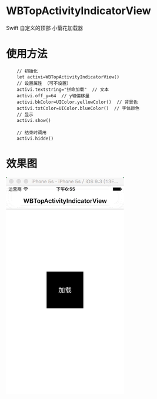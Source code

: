 # WBTopActivityIndicatorView
Swift 自定义的顶部 小菊花加载器

使用方法
========

        // 初始化
        let activi=WBTopActivityIndicatorView()
        // 设置属性 （可不设置）
        activi.textstring="拼命加载"  // 文本
        activi.off_y=64  // y轴偏移量
        activi.bkColor=UIColor.yellowColor()  // 背景色
        activi.txtColor=UIColor.blueColor()  // 字体颜色
        // 显示
        activi.show()
        
        // 结束时调用
        activi.hidde()
        
效果图
=======

 ![gif](https://github.com/JsonBin/WBTopActivityIndicatorView/raw/master/activity.gif  "顶部小菊花")

